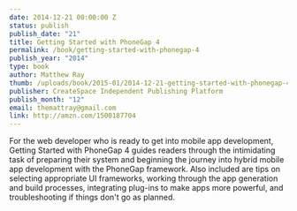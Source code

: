 ```yaml
--- 
date: 2014-12-21 00:00:00 Z
status: publish
publish_date: "21"
title: Getting Started with PhoneGap 4
permalink: /book/getting-started-with-phonegap-4
publish_year: "2014"
type: book
author: Matthew Ray
thumb: /uploads/book/2015-01/2014-12-21-getting-started-with-phonegap-4.jpg
publisher: CreateSpace Independent Publishing Platform
publish_month: "12"
email: themattray@gmail.com
link: http://amzn.com/1500187704
---
```


For the web developer who is ready to get into mobile app development, Getting Started with PhoneGap 4 guides readers through the intimidating task of preparing their system and beginning the journey into hybrid mobile app development with the PhoneGap framework. Also included are tips on selecting appropriate UI frameworks, working through the app generation and build processes, integrating plug-ins to make apps more powerful, and troubleshooting if things don't go as planned.
